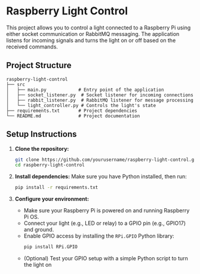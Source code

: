 # Raspberry Light Control

This project allows you to control a light connected to a Raspberry Pi using either socket communication or RabbitMQ messaging. The application listens for incoming signals and turns the light on or off based on the received commands.

## Project Structure

```
raspberry-light-control
├── src
│   ├── main.py            # Entry point of the application
│   ├── socket_listener.py  # Socket listener for incoming connections
│   ├── rabbit_listener.py  # RabbitMQ listener for message processing
│   └── light_controller.py # Controls the light's state
├── requirements.txt       # Project dependencies
└── README.md              # Project documentation
```

## Setup Instructions

1. **Clone the repository:**
   ```bash
   git clone https://github.com/yourusername/raspberry-light-control.git
   cd raspberry-light-control
   ```

2. **Install dependencies:**
   Make sure you have Python installed, then run:
   ```bash
   pip install -r requirements.txt
   ```

3. **Configure your environment:**
   - Make sure your Raspberry Pi is powered on and running Raspberry Pi OS.
   - Connect your light (e.g., LED or relay) to a GPIO pin (e.g., GPIO17) and ground.
   - Enable GPIO access by installing the `RPi.GPIO` Python library:
     ```bash
     pip install RPi.GPIO
     ```
   - (Optional) Test your GPIO setup with a simple Python script to turn the light on